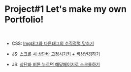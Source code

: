 # Project#1 Let's make my own Portfolio!

<Br>
 
 - CSS: [Img태그와 다른태그의 수직정렬 맞추기](https://eunne.tistory.com/101)
 
 - JS: [스크롤 시 상단바 고정시기키 + 색상변경하기](https://eunne.tistory.com/103)
 - JS: [상단바 버튼 누르면 해당페이지로 스크롤하기](https://eunne.tistory.com/106) 

